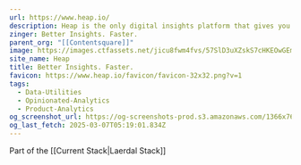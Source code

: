 ```yaml
---
url: https://www.heap.io/
description: Heap is the only digital insights platform that gives you complete understanding of your customers’ digital journeys, so you can quickly improve conversion, retention, and customer delight.
zinger: Better Insights. Faster.
parent_org: "[[Contentsquare]]"
image: https://images.ctfassets.net/jicu8fwm4fvs/57SlD3uXZskS7cHKEOwGEm/793173d449f782f05fad3531ee05a1a5/heap-logo-social-twitter-1200x675__2_.png?w=1200&h=627&fit=fill&q=60&fm=jpg&fl=progressive
site_name: Heap
title: Better Insights. Faster.
favicon: https://www.heap.io/favicon/favicon-32x32.png?v=1
tags:
  - Data-Utilities
  - Opinionated-Analytics
  - Product-Analytics
og_screenshot_url: https://og-screenshots-prod.s3.amazonaws.com/1366x768/80/false/f01df92ad3cb3a4c08bee06f4b68ef53437c72e1d5fce0f536529988a5230752.jpeg
og_last_fetch: 2025-03-07T05:19:01.834Z
---
```

Part of the [[Current Stack|Laerdal Stack]]

